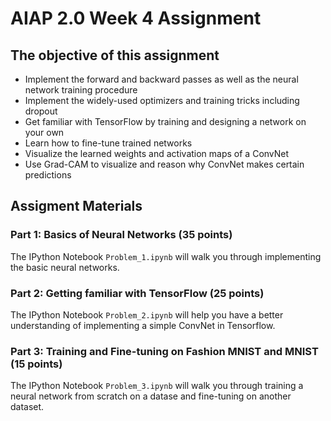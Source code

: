 # AIAP 2.0 Week 4 Assignment

## The objective of this assignment
* Implement the forward and backward passes as well as the neural network training procedure
* Implement the widely-used optimizers and training tricks including dropout
* Get familiar with TensorFlow by training and designing a network on your own
* Learn how to fine-tune trained networks
* Visualize the learned weights and activation maps of a ConvNet
* Use Grad-CAM to visualize and reason why ConvNet makes certain predictions


## Assigment Materials

### Part 1: Basics of Neural Networks (35 points)
The IPython Notebook `Problem_1.ipynb` will walk you through implementing the basic neural networks.

### Part 2: Getting familiar with TensorFlow (25 points)
The IPython Notebook `Problem_2.ipynb` will help you have a better understanding of implementing a simple ConvNet in Tensorflow.

### Part 3: Training and Fine-tuning on Fashion MNIST and MNIST (15 points)
The IPython Notebook `Problem_3.ipynb` will walk you through training a neural network from scratch on a datase and fine-tuning on another dataset.


